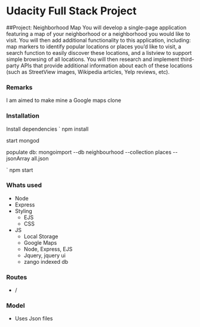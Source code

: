 # Udacity Full Stack Project
##Project: Neighborhood Map
You will develop a single-page application featuring a map of your neighborhood or a 
neighborhood you would like to visit. You will then add additional functionality to 
this application, including: map markers to identify popular locations or places you’d 
like to visit, a search function to easily discover these locations, and a listview to 
support simple browsing of all locations. You will then research and implement 
third-party APIs that provide additional information about each of these 
locations (such as StreetView images, Wikipedia articles, Yelp reviews, etc).

### Remarks
I am aimed to make mine a Google maps clone

### Installation
Install dependencies
` npm install

start mongod

populate db: mongoimport 
 --db neighbourhood --collection places --jsonArray all.json

` npm start

### Whats used 
- Node
- Express
- Styling
    - EJS
    - CSS
- JS
    - Local Storage
    - Google Maps 
    - Node, Express, EJS 
    - Jquery, jquery ui 
    - zango indexed db

### Routes
- /

### Model
- Uses Json files 
